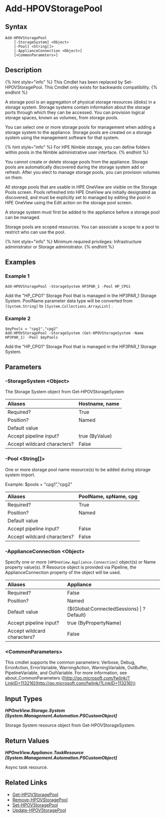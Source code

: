 ﻿---
description: Add managed Storage Pools.
---

# Add-HPOVStoragePool

## Syntax

```text
Add-HPOVStoragePool
    [-StorageSystem] <Object>
    [-Pool] <String[]>
    [-ApplianceConnection <Object>]
    [<CommonParameters>]
```

## Description

{% hint style="info" %}
This Cmdlet has been replaced by Set-HPOVStoragePool.  This Cmdlet only exists for backwards compatibility.
{% endhint %}


A storage pool is an aggregation of physical storage resources (disks) in a storage system. Storage systems contain information about the storage ports through which they can be accessed. You can provision logical storage spaces, known as volumes, from storage pools.

You can select one or more storage pools for management when adding a storage system to the appliance. Storage pools are created on a storage system using the management software for that system.

{% hint style="info" %}
For HPE Nimble storage, you can define folders within pools in the Nimble administrative user interface.
{% endhint %}

You cannot create or delete storage pools from the appliance. Storage pools are automatically discovered during the storage system add or refresh. After you elect to manage storage pools, you can provision volumes on them.

All storage pools that are usable in HPE OneView are visible on the Storage Pools screen. Pools refreshed into HPE OneView are initially designated as discovered, and must be explicitly set to managed by editing the pool in HPE OneView using the Edit action on the storage pool screen.

A storage system must first be added to the appliance before a storage pool can be managed.

Storage pools are scoped resources. You can associate a scope to a pool to restrict who can use the pool.

{% hint style="info" %}
Minimum required privileges: Infrastructure administrator or Storage administrator.
{% endhint %}

## Examples

###  Example 1 

```text
Add-HPOVStoragePool -StorageSystem HP3PAR_1 -Pool HP_CPG1
```

Add the "HP_CPG1" Storage Pool that is managed in the HP3PAR_1 Storage System.  PoolName parameter data type will be converted from `[System.String]` to `[System.Collections.ArrayList]` .

###  Example 2 

```text
$myPools = "cpg1","cpg2"
Add-HPOVStoragePool -StorageSystem (Get-HPOVStorageSystem -Name HP3PAR_1) -Pool $myPools
```

Add the "HP_CPG1" Storage Pool that is managed in the HP3PAR_1 Storage System.

## Parameters

### -StorageSystem &lt;Object&gt;

The Storage System object from Get-HPOVStorageSystem

| Aliases | Hostname, name |
| :--- | :--- |
| Required? | True |
| Position? | Named |
| Default value |  |
| Accept pipeline input? | true (ByValue) |
| Accept wildcard characters? | False |

### -Pool &lt;String[]&gt;

One or more storage pool name resource(s) to be added during storage system import.

Example: $pools = "cpg1","cpg2"

| Aliases | PoolName, spName, cpg |
| :--- | :--- |
| Required? | True |
| Position? | Named |
| Default value |  |
| Accept pipeline input? | False |
| Accept wildcard characters? | False |

### -ApplianceConnection &lt;Object&gt;

Specify one or more `[HPOneView.Appliance.Connection]` object(s) or Name property value(s). If Resource object is provided via Pipeline, the ApplianceConnection property of the object will be used.

| Aliases | Appliance |
| :--- | :--- |
| Required? | False |
| Position? | Named |
| Default value | (${Global:ConnectedSessions} &vert; ? Default) |
| Accept pipeline input? | true (ByPropertyName) |
| Accept wildcard characters? | False |

### &lt;CommonParameters&gt;

This cmdlet supports the common parameters: Verbose, Debug, ErrorAction, ErrorVariable, WarningAction, WarningVariable, OutBuffer, PipelineVariable, and OutVariable. For more information, see about\_CommonParameters \([http://go.microsoft.com/fwlink/?LinkID=113216](http://go.microsoft.com/fwlink/?LinkID=113216)\)

## Input Types

_**HPOneView.Storage.System [System.Management.Automation.PSCustomObject]**_

Storage System resource object from Get-HPOVStorageSystem.

## Return Values

_**HPOneView.Appliance.TaskResource [System.Management.Automation.PSCustomObject]**_

Async task resource.

## Related Links

* [Get-HPOVStoragePool](get-hpovstoragepool.md)
* [Remove-HPOVStoragePool](remove-hpovstoragepool.md)
* [Set-HPOVStoragePool](set-hpovstoragepool.md)
* [Update-HPOVStoragePool](update-hpovstoragepool.md)
